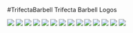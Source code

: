 #TrifectaBarbell
Trifecta Barbell Logos

![](png/california.png)
![](png/canada.png)
![](png/chile.png)
![](png/elsalvador.png)
![](png/ireland.png)
![](png/israel.png)
![](png/japan.png)
![](png/mexico.png)
![](png/philippinnes.png)
![](png/portugal.png)
![](png/russia.png)
![](png/southKorea.png)
![](png/uk.png)
![](png/usa.png)
